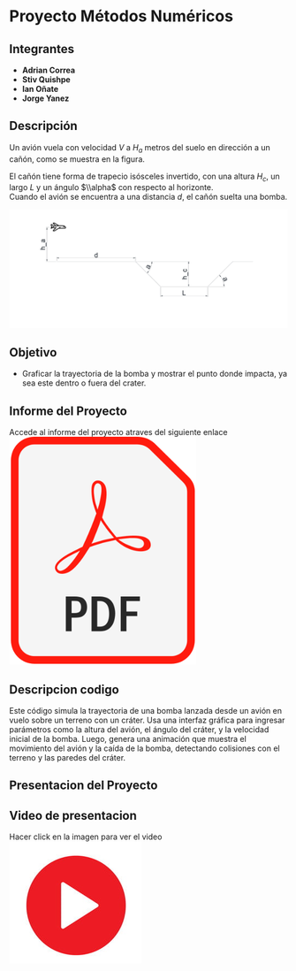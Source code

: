 # Proyecto Métodos Numéricos

## Integrantes
- **Adrian Correa**  
- **Stiv Quishpe**  
- **Ian Oñate**   
- **Jorge Yanez**

## Descripción
Un avión vuela con velocidad $V$ a $H_a$ metros del suelo en dirección a un cañón, como se muestra en la figura.  

El cañón tiene forma de trapecio isósceles invertido, con una altura $H_c$, un largo $L$ y un ángulo $\\alpha$ con respecto al horizonte.  
Cuando el avión se encuentra a una distancia $d$, el cañón suelta una bomba.  

![Cañón y trayectoria del avión](im2.png)  

## Objetivo
- Graficar la trayectoria de la bomba y mostrar el punto donde impacta, ya sea este dentro o fuera del crater.

## Informe del Proyecto 
Accede al informe del proyecto atraves del siguiente enlace
[![Haz clic para ver el video](Imagen3.png)](Informe_sobrevuelo.pdf)

## Descripcion codigo
Este código simula la trayectoria de una bomba lanzada desde un avión en vuelo sobre un terreno con un cráter. Usa una interfaz gráfica para ingresar parámetros como la altura del avión, el ángulo del cráter, y la velocidad inicial de la bomba. Luego, genera una animación que muestra el movimiento del avión y la caída de la bomba, detectando colisiones con el terreno y las paredes del cráter.

## Presentacion del Proyecto


## Video de presentacion 
Hacer click en la imagen para ver el video
    [![Haz clic para ver el video](Video.png)](Ejecucion.mp4)
